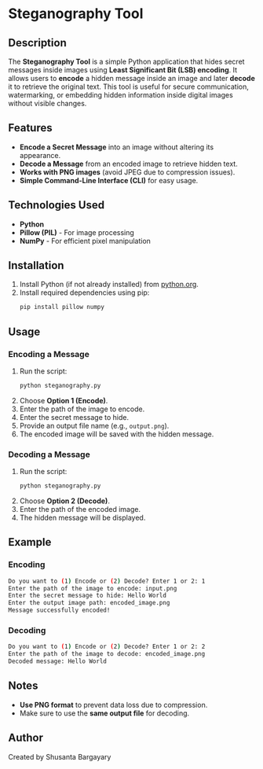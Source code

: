 # Steganography Tool

## Description
The **Steganography Tool** is a simple Python application that hides secret messages inside images using **Least Significant Bit (LSB) encoding**. It allows users to **encode** a hidden message inside an image and later **decode** it to retrieve the original text. This tool is useful for secure communication, watermarking, or embedding hidden information inside digital images without visible changes.

## Features
- **Encode a Secret Message** into an image without altering its appearance.
- **Decode a Message** from an encoded image to retrieve hidden text.
- **Works with PNG images** (avoid JPEG due to compression issues).
- **Simple Command-Line Interface (CLI)** for easy usage.

## Technologies Used
- **Python**
- **Pillow (PIL)** - For image processing
- **NumPy** - For efficient pixel manipulation

## Installation
1. Install Python (if not already installed) from [python.org](https://www.python.org/).
2. Install required dependencies using pip:
   ```bash
   pip install pillow numpy
   ```

## Usage
### Encoding a Message
1. Run the script:
   ```bash
   python steganography.py
   ```
2. Choose **Option 1 (Encode)**.
3. Enter the path of the image to encode.
4. Enter the secret message to hide.
5. Provide an output file name (e.g., `output.png`).
6. The encoded image will be saved with the hidden message.

### Decoding a Message
1. Run the script:
   ```bash
   python steganography.py
   ```
2. Choose **Option 2 (Decode)**.
3. Enter the path of the encoded image.
4. The hidden message will be displayed.

## Example
### Encoding
```bash
Do you want to (1) Encode or (2) Decode? Enter 1 or 2: 1
Enter the path of the image to encode: input.png
Enter the secret message to hide: Hello World
Enter the output image path: encoded_image.png
Message successfully encoded!
```

### Decoding
```bash
Do you want to (1) Encode or (2) Decode? Enter 1 or 2: 2
Enter the path of the image to decode: encoded_image.png
Decoded message: Hello World
```

## Notes
- **Use PNG format** to prevent data loss due to compression.
- Make sure to use the **same output file** for decoding.

## Author
Created by Shusanta Bargayary

